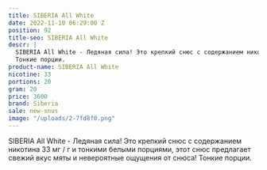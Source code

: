 ```yaml
---
title: SIBERIA All White
date: 2022-11-10 06:29:00 Z
position: 92
title-seo: SIBERIA All White
descr: |
  SIBERIA All White - Ледяная сила! Это крепкий снюс с содержанием никотина 33 мг / г и тонкими белыми порциями, этот снюс предлагает свежий вкус мяты и невероятные ощущения от снюса!
  Тонкие порции.
product-name: SIBERIA All White
nicotine: 33
portions: 20
gram: 20
price: 3600
brand: Siberia
sale: new-snus
image: "/uploads/2-7fd8f0.png"
---
```


SIBERIA All White - Ледяная сила! Это крепкий снюс с содержанием никотина 33 мг / г и тонкими белыми порциями, этот снюс предлагает свежий вкус мяты и невероятные ощущения от снюса!
Тонкие порции.
